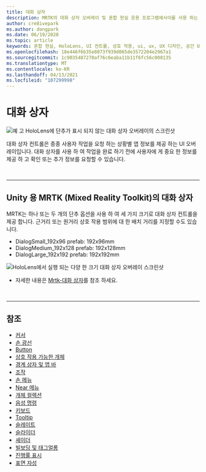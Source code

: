 ```yaml
---
title: 대화 상자
description: MRTK의 대화 상자 오버레이 및 혼합 현실 응용 프로그램에서이를 사용 하는 방법에 대해 알아봅니다.
author: cre8ivepark
ms.author: dongpark
ms.date: 06/19/2020
ms.topic: article
keywords: 혼합 현실, HoloLens, UI 컨트롤, 상호 작용, ui, ux, UX 디자인, 공간 UI, 공간 상호 작용, 3D UI, 3D UX, 혼합 현실 헤드셋, windows mixed reality 헤드셋, 가상 현실 헤드셋, HoloLens, MRTK, Mixed Reality Toolkit
ms.openlocfilehash: 18e446f6b35e8073f939d065de3572204e2967a1
ms.sourcegitcommit: 1c9035487270af76c6eaba11b11f6fc56c008135
ms.translationtype: MT
ms.contentlocale: ko-KR
ms.lasthandoff: 04/13/2021
ms.locfileid: "107299998"
---
```

# <a name="dialog"></a>대화 상자

![예 고 HoloLens에 단추가 표시 되지 않는 대화 상자 오버레이의 스크린샷](images/MRTK_UX_Dialog.jpg)

대화 상자 컨트롤은 종종 사용자 작업을 요청 하는 상황별 앱 정보를 제공 하는 UI 오버레이입니다. 대화 상자를 사용 하 여 작업을 완료 하기 전에 사용자에 게 중요 한 정보를 제공 하 고 확인 또는 추가 정보를 요청할 수 있습니다.

<br>

---

## <a name="dialog-in-mrtk-mixed-reality-toolkit-for-unity"></a>Unity 용 MRTK (Mixed Reality Toolkit)의 대화 상자
MRTK는 하나 또는 두 개의 단추 옵션을 사용 하 여 세 가지 크기로 대화 상자 컨트롤을 제공 합니다. 근거리 또는 원거리 상호 작용 범위에 대 한 배치 거리를 지정할 수도 있습니다. 

- DialogSmall_192x96 prefab: 192x96mm
- DialogMedium_192x128 prefab: 192x128mm
- DialogLarge_192x192 prefab: 192x192mm

![HoloLens에서 실행 되는 다양 한 크기 대화 상자 오버레이 스크린샷](images/MRTK_UX_Dialog_Types.jpg)


* 자세한 내용은 [Mrtk-대화 상자](https://docs.microsoft.com/windows/mixed-reality/mrtk-unity/features/ux-building-blocks/dialog)를 참조 하세요.

<br>

---

## <a name="see-also"></a>참조

* [커서](cursors.md)
* [손 광선](point-and-commit.md)
* [Button](button.md)
* [상호 작용 가능한 개체](interactable-object.md)
* [경계 상자 및 앱 바](app-bar-and-bounding-box.md)
* [조작](direct-manipulation.md)
* [손 메뉴](hand-menu.md)
* [Near 메뉴](near-menu.md)
* [개체 컬렉션](object-collection.md)
* [음성 명령](voice-input.md)
* [키보드](keyboard.md)
* [Tooltip](tooltip.md)
* [슬레이트](slate.md)
* [슬라이더](slider.md)
* [셰이더](shader.md)
* [빌보딩 및 태그얼롱](billboarding-and-tag-along.md)
* [진행률 표시](progress.md)
* [표면 자성](surface-magnetism.md)
